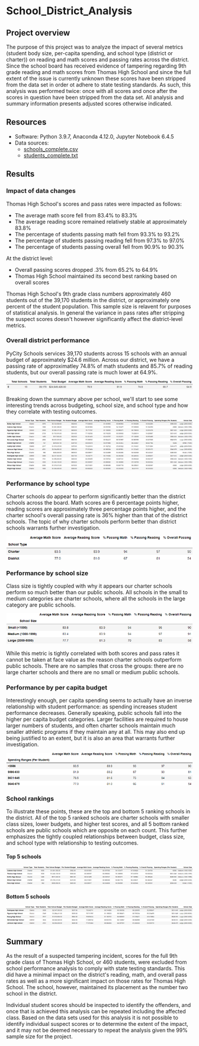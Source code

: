 # School_District_Analysis
## Project overview
The purpose of this project was to analyze the impact of several metrics (student body size, per-capita spending, and school type (district or charter)) on reading and math scores and passing rates across the district.  Since the school board has received evidence of tampering regarding 9th grade reading and math scores from Thomas High School and since the full extent of the issue is currently unknown these scores have been stripped from the data set in order ot adhere to state testing standards.  As such, this analysis was performed twice:  once with all scores and once after the scores in question have been stripped from the data set.  All analysis and summary information presents adjusted scores otherwise indicated.


## Resources
* Software:  Python 3.9.7, Anaconda 4.12.0, Jupyter Notebook 6.4.5
* Data sources:  
  * [schools_complete.csv](https://github.com/curt0230/School_District_Analysis/blob/main/Resources/schools_complete.csv)
  * [students_complete.txt](https://github.com/curt0230/School_District_Analysis/blob/main/Resources/students_complete.csv)


## Results
### Impact of data changes
Thomas High School's scores and pass rates were impacted as follows:
* The average math score fell from 83.4% to 83.3%
* The average reading score remained relatively stable at approximately 83.8%
* The percentage of students passing math fell from 93.3% to 93.2%
* The percentage of students passing reading fell from 97.3% to 97.0%
* The percentage of students passing overall fell from 90.9% to 90.3%

At the district level:
  * Overall passing scores dropped .3% from 65.2% to 64.9%
  * Thomas High School maintained its second best ranking based on overall scores

Thomas High School's 9th grade class numbers approximately 460 students out of the 39,170 students in the district, or approximately one percent of the student population.  This sample size is relavent for purposes of statistical analysis.  In general the variance in pass rates after stripping the suspect scores doesn't however significantly affect the district-level metrics.


### Overall district performance
PyCity Schools services 39,170 students across 15 schools with an annual budget of approximately $24.6 million.  Across our district, we have a passing rate of approximatley 74.8% of math students and 85.7% of reading students, but our overall passing rate is much lower at 64.9%.

![district_summary.png](/Analysis/district_summary.png)


Breaking down the summary above per school, we'll start to see some interesting trends across budgeting, school size, and school type and how they correlate with testing outcomes.

![per_school_summary.png](/Analysis/per_school_summary.png)


### Performance by school type
Charter schools do appear to perform significantly better than the district schools across the board.  Math scores are 6 percentage points higher, reading scores are approximately three percentage points higher, and the charter school's overall passing rate is 36% higher than that of the district schools.  The topic of why charter schools perform better than district schools warrants further investigation.

![type_summary.png](/Analysis/type_summary.png)


### Performance by school size
Class size is tightly coupled with why it appears our charter schools perform so much better than our public schools.  All schools in the small to medium categories are charter schools, where all the schools in the large category are public schools.  

![size_summary.png](/Analysis/size_summary.png)

While this metric is tightly correlated with both scores and pass rates it cannot be taken at face value as the reason charter schools outperform public schools.  There are no samples that cross the groups:  there are no large charter schools and there are no small or medium public schools.  


### Performance by per capita budget
Interestingly enough, per capita spending seems to actually have an inverse relationship with student performance:  as spending increases student performance decreases.  Generally speaking, public schools fall into the higher per capita budget categories.  Larger facilities are required to house larger numbers of students, and often charter schools maintain much smaller athletic programs if they maintain any at all.  This may also end up being justified to an extent, but it is also an area that warrants further investigation.  

![spending_summary.png](/Analysis/spending_summary.png)


### School rankings
To illustrate these points, these are the top and bottom 5 ranking schools in the district.  All of the top 5 ranked schools are charter schools with smaller class sizes, lower budgets, and higher test scores, and all 5 bottom ranked schools are public schools which are opposite on each count.  This further emphasizes the tightly coupled relationships between budget, class size, and school type with relationship to testing outcomes. 

#### Top 5 schools
![top_5_schools.png](/Analysis/top_5_schools.png)


#### Bottom 5 schools
![bottom_5_schools.png](/Analysis/bottom_5_schools.png)



## Summary
As the result of a suspected tampering incident, scores for the full 9th grade class of Thomas High School, or 460 students, were excluded from school performance analysis to comply with state testing standards.  This did have a minimal impact on the district's reading, math, and overall pass rates as well as a more significant impact on those rates for Thomas High School.  The school, however, maintained its placement as the number two school in the district.  

Individual student scores should be inspected to identify the offenders, and once that is achieved this analysis can be repeated including the affected class.  Based on the data sets used for this analysis it is not possible to identify individual suspect scores or to determine the extent of the impact, and it may not be deemed necessary to repeat the analysis given the 99% sample size for the project.

